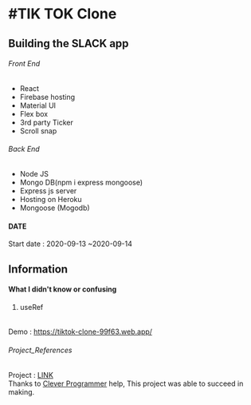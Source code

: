 # #TIK TOK Clone

## Building the SLACK app
###### Front End
* React 
* Firebase hosting
* Material UI
* Flex box
* 3rd party Ticker
* Scroll snap

###### Back End
* Node JS
* Mongo DB(npm i express mongoose)
* Express js server
* Hosting on Heroku
* Mongoose (Mogodb)

#### DATE
Start date : 2020-09-13 ~2020-09-14  <br>  
## Information

#### What I didn't know or confusing
1. useRef<br>
######
Demo : https://tiktok-clone-99f63.web.app/
###### Project_References 
Project : [LINK](https://www.youtube.com/watch?v=g8yGxDMyGiE&t=1547s) <br>
Thanks to [Clever Programmer](https://www.youtube.com/channel/UCqrILQNl5Ed9Dz6CGMyvMTQ) help, This project was able to succeed in making.
